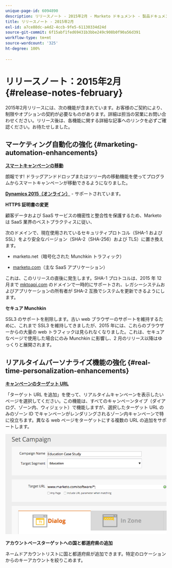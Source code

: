 ```yaml
---
unique-page-id: 6094890
description: リリースノート - 2015年2月 - Marketo ドキュメント - 製品ドキュメント
title: リリースノート - 2015年2月
exl-id: a7ce88dc-a4d2-4ccb-9fe5-61130334d24d
source-git-commit: 6f15abf1fed69431b3bbe249c908b0f90a56d391
workflow-type: tm+mt
source-wordcount: '325'
ht-degree: 100%

---
```


# リリースノート：2015年2月 {#release-notes-february}

2015年2月リリースには、次の機能が含まれています。お客様のご契約により、制限やオプションの契約が必要なものがあります。詳細は担当の営業にお問い合わせください。リリース後は、各機能に関する詳細な記事へのリンクを必ずご確認ください。お待たせしました。

## マーケティング自動化の強化 {#marketing-automation-enhancements}

**[スマートキャンペーンの移動](/help/marketo/product-docs/core-marketo-concepts/smart-campaigns/using-smart-campaigns/move-a-smart-campaign.md)**

朗報です! ドラッグアンドドロップまたはツリー内の移動機能を使ってプログラムからスマートキャンペーンが移動できるようになりました。

**[Dynamics 2015（オンライン）](https://docs.marketo.com/display/docs/microsoft+dynamics+2013+on-premises)** - サポートされています。

**HTTPS 証明書の変更**

顧客データおよび SaaS サービスの機密性と整合性を保護するため、Marketo は SaaS 業界のベストプラクティスに従い、

次のドメインで、現在使用されているセキュリティプロトコル（SHA-1 および SSL）をより安全なバージョン（SHA-2（SHA-256）および TLS）に置き換えます。

* marketo.net（暗号化された Munchkin トラフィック）

* [marketo.com](https://marketo.com)（主な SaaS アプリケーション）

これは、このリリースの直後に発生します。SHA-1 プロトコルは、2015 年 12 月まで [mktoapi.com](https://mktoapi.com) のドメインで一時的にサポートされ、レガシーシステムおよびアプリケーションの所有者が SHA-2 互換でシステムを更新できるようにします。

**セキュア Munchkin**

SSL3 のサポートを削除します。古い web ブラウザーのサポートを維持するために、これまで SSL3 を維持してきましたが、2015 年には、これらのブラウザーからの大量の web トラフィックは見られなくなりました。これは、セキュアなページで使用した場合にのみ Munchkin に影響し、2 月のリリース以降はゆっくりと展開されます。

## リアルタイムパーソナライズ機能の強化 {#real-time-personalization-enhancements}

**[キャンペーンのターゲット URL](/help/marketo/product-docs/web-personalization/working-with-web-campaigns/adding-a-target-url-to-a-web-campaign.md)**

「ターゲット URL を追加」を使って、リアルタイムキャンペーンを表示したいページを選択してください。この機能は、すべてのキャンペーンタイプ（ダイアログ、ゾーン内、ウィジェット）で機能しますが、選択したターゲット URL のみのゾーン ID でキャンペーンがレンダリングされるゾーン内キャンペーンで特に役立ちます。異なる web ページをターゲットにする複数の URL の追加をサポートします。

![](assets/image2015-2-19-11-3a0-3a30.png)

**アカウントベースターゲットへの国と都道府県の追加**

ネームドアカウントリストに国と都道府県が追加できます。特定のロケーションからのキーアカウントを絞りこめます。
